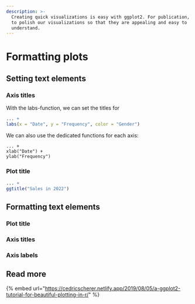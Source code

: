 ```yaml
---
description: >-
  Creating quick visualizations is easy with ggplot2. For publication, we need
  to polish our visualizations so that they are appealing and easy to
  understand.
---
```


# Formatting plots

## Setting text elements

### Axis titles

With the labs-function, we can set the titles for&#x20;

```r
... +
labs(x = "Date", y = "Frequency", color = "Gender")
```

We can also use the dedicated functions for each axis:

```
... +
xlab("Date") +
ylab("Frequency")
```

### Plot title

```r
... +
ggtitle("Sales in 2022")
```

## Formatting text elements

### Plot title

### Axis titles

### Axis labels

## Read more

{% embed url="https://cedricscherer.netlify.app/2019/08/05/a-ggplot2-tutorial-for-beautiful-plotting-in-r/" %}
